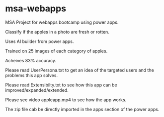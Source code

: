 # msa-webapps
MSA Project for webapps bootcamp using power apps.

Classify if the apples in a photo are fresh or rotten.

Uses AI builder from power apps.

Trained on 25 images of each category of apples.

Acheives 83% accuracy.

Please read UserPersona.txt to get an idea of the targeted users and the problems this app solves.

Please read Extensibilty.txt to see how this app can be improved/expanded/extended.

Please see video appleapp.mp4 to see how the app works.

The zip file cab be directly imported in the apps section of the power apps.
